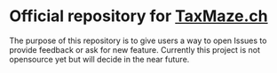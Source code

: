 # Official repository for [TaxMaze.ch](https://taxmaze.ch)

The purpose of this repository is to give users a way to open Issues to provide feedback or ask for new feature.
Currently this project is not opensource yet but will decide in the near future.
